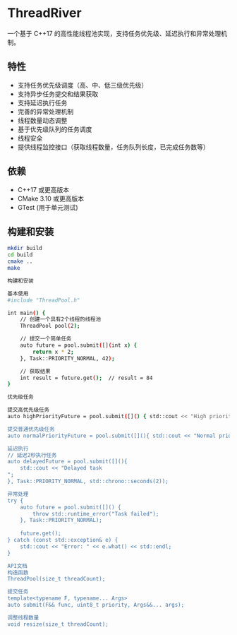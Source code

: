 # ThreadRiver

一个基于 C++17 的高性能线程池实现，支持任务优先级、延迟执行和异常处理机制。

## 特性

- 支持任务优先级调度（高、中、低三级优先级）
- 支持异步任务提交和结果获取
- 支持延迟执行任务
- 完善的异常处理机制
- 线程数量动态调整
- 基于优先级队列的任务调度
- 线程安全
- 提供线程监控接口（获取线程数量，任务队列长度，已完成任务数等）


## 依赖

- C++17 或更高版本
- CMake 3.10 或更高版本
- GTest (用于单元测试)

## 构建和安装

```bash
mkdir build
cd build
cmake ..
make

构建和安装

基本使用
#include "ThreadPool.h"

int main() {
    // 创建一个具有2个线程的线程池
    ThreadPool pool(2);

    // 提交一个简单任务
    auto future = pool.submit([](int x) { 
        return x * 2; 
    }, Task::PRIORITY_NORMAL, 42);

    // 获取结果
    int result = future.get();  // result = 84
}

优先级任务

提交高优先级任务
auto highPriorityFuture = pool.submit([]() { std::cout << "High priority task"; }, Task::PRIORITY_HIGH);

提交普通优先级任务
auto normalPriorityFuture = pool.submit([](){ std::cout << "Normal priority task"; }, Task::PRIORITY_NORMAL);

延迟执行
// 延迟2秒执行任务
auto delayedFuture = pool.submit([](){ 
    std::cout << "Delayed task
"; 
}, Task::PRIORITY_NORMAL, std::chrono::seconds(2));

异常处理
try {
    auto future = pool.submit([]() {
        throw std::runtime_error("Task failed");
    }, Task::PRIORITY_NORMAL);
    
    future.get();
} catch (const std::exception& e) {
    std::cout << "Error: " << e.what() << std::endl;
}

API文档
构造函数
ThreadPool(size_t threadCount);

提交任务
template<typename F, typename... Args>
auto submit(F&& func, uint8_t priority, Args&&... args);

调整线程数量
void resize(size_t threadCount);

